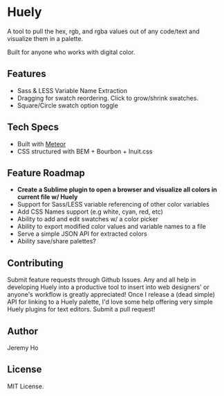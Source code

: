 Huely
=====

A tool to pull the hex, rgb, and rgba values out of any code/text and visualize them in a palette.

Built for anyone who works with digital color.

## Features
- Sass & LESS Variable Name Extraction
- Dragging for swatch reordering. Click to grow/shrink swatches.
- Square/Circle swatch option toggle

## Tech Specs
- Built with [Meteor](https://www.meteor.com/)
- CSS structured with BEM + Bourbon + Inuit.css

## Feature Roadmap
- **Create a Sublime plugin to open a browser and visualize all colors in current file w/ Huely**
- Support for Sass/LESS variable referencing of other color variables
- Add CSS Names support (e.g white, cyan, red, etc)
- Ability to add and edit swatches w/ a color picker
- Ability to export modified color values and variable names to a file
- Serve a simple JSON API for extracted colors
- Ability save/share palettes?

## Contributing

Submit feature requests through Github Issues.
Any and all help in developing Huely into a productive tool to insert into web designers' or anyone's workflow is greatly appreciated!
Once I release a (dead simple) API for linking to a Huely palette, I'd love some help offering very simple Huely plugins for text editors.
Submit a pull request!

## Author

Jeremy Ho

## License

MIT License.


